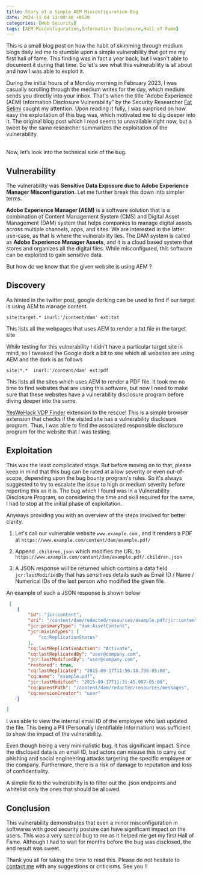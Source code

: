 ```yaml
---
title: Story of a Simple AEM Misconfiguration Bug 
date: 2024-11-04 13:00:48 +0530
categories: [Web Security]
tags: [AEM Misconfiguration,Information Disclosure,Hall of Fame]
---
```


This is a small blog post on how the habit of skimming through medium blogs daily led me to stumble upon a simple vulnerability that got me my first hall of fame. This finding was in fact a year back, but I wasn't able to document it during that time. So let's see what this vulnerability is all about and how I was able to exploit it.

During the initial hours of a Monday morning in February 2023, I was casually scrolling through the medium writes for the day, which medium sends you directly into your inbox. That's when the title “Adobe Experience (AEM) Information Disclosure Vulnerability”  by the Security  Researcher [Fat Selimi](https://x.com/fattselimi) caught my attention. Upon reading it fully, I was surprised on how easy the exploitation of this bug was, which motivated me to dig deeper into it. The original blog post which I read seems to unavailable right now, but a tweet by the same researcher summarizes the exploitation of the vulnerability.

<!-- ![Tweet about the vulnerability](assets\posts\post1\aem_tweet.jpg) -->
<blockquote class="twitter-tweet"><a href="https://twitter.com/fattselimi/status/1402441157129478145"></a></blockquote><script async src="https://platform.twitter.com/widgets.js" charset="utf-8"></script>

<br>Now, let’s look into the technical side of the bug.


## Vulnerability

The vulnerability was **Sensitive Data Exposure due to Adobe Experience Manager Misconfiguration**. Let me further break this down into simpler terms.

**Adobe Experience Manager (AEM)** is a software solution that is a combination of Content Management System (CMS) and Digital Asset Management (DAM) system that helps companies to manage digital assets across multiple channels, apps, and sites. We are interested in the latter use-case, as that is where the vulnerability lies. The DAM system is called as **Adobe Experience Manager Assets**, and it is a cloud based system that stores and organizes all the digital files. While misconfigured, this software can be exploited to gain sensitive data. 

But how do we know that the given website is using AEM ?

## Discovery

As hinted in the twitter post, google dorking can be used to find if our target is using AEM to manage content. 

```
site:target.* inurl:'/content/dam' ext:txt
```
This lists all the webpages that uses AEM to render a txt file in the target site 

While testing for this vulnerability I didn't have a particular target site in mind, so I tweaked the Google dork a bit to see which all websites are using AEM and the dork is as follows

```
site:*.*  inurl:'/content/dam' ext:pdf 
```
This lists all the sites which uses AEM to render a PDF file. It took me no time to find websites that are using this software, but now I need to make sure that these websites have a vulnerability disclosure program before diving deeper into the same. 


[YesWeHack VDP Finder](https://github.com/yeswehack/yeswehack_vdp_finder) extension to the rescue! This is a simple browser extension that  checks if the visited site has a vulnerability disclosure program. Thus, I was able to find the associated responsible disclosure program for the website that I was testing.

## Exploitation 

This was the least complicated stage. But before moving on to that, please keep in mind that this bug can be rated at a low severity or even out-of-scope, depending upon the bug bounty program's rules. So it's always suggested to try to escalate the issue to high or medium severity before reporting this as it is. The bug which I found was in a Vulnerability Disclosure Program, so considering the time and skill required for the same, I had to stop at the initial phase of exploitation. 
 

Anyways providing you with an overview of the steps involved for better clarity.


1. Let's call our vulnerable website `www.example.com` , and it renders a PDF at `https://www.example.com/content/dam/example.pdf/`

2. Append `.children.json` which modifies the URL to 
`https://www.example.com/content/dam/example.pdf/.children.json`

3. A JSON response will be returned which contains a data field `jcr:lastModifiedBy` that has sensitives details such as Email ID / Name / Numerical IDs of the last person who modified the given file.

An example of such a JSON response is shown below

```json
 [
    {
        "id": "jcr:content",
        "uri": "/content/dam/redacted/resources/example.pdf/jcr:content",
        "jcr:primaryType": "dam:AssetContent",
        "jcr:mixinTypes": [
            "cq:ReplicationStatus"
        ],
        "cq:lastReplicationAction": "Activate",
        "cq:lastReplicatedBy": "user@company.com",
        "jcr:lastModifiedBy": "user@company.com",
        "restored": true,
        "cq:lastReplicated": "2015-09-17T11:56:18.736-05:00",
        "cq:name": "example.pdf",
        "jcr:lastModified": "2015-09-17T11:31:45.007-05:00",
        "cq:parentPath": "/content/dam/redacted/resources/messages",
        "cq:versionCreator": "user"
    }

]
```

I was able to view the internal email ID of the employee who last updated the file. This being a PII (Personally Identifiable Information)  was sufficient to show the impact of the vulnerability.

Even though being a very minimalistic bug, it has significant impact. Since the disclosed data is an email ID, bad actors can misuse this to carry out phishing and social engineering attacks targeting the specific employee or the company. Furthermore, there is a risk of damage to reputation and loss of confidentiality.

A simple fix to the vulnerability is to filter out the .json endpoints and whitelist only the ones that should be allowed.

## Conclusion

This vulnerability demonstrates that even a minor misconfiguration in softwares with good security posture can have significant impact on the users. This was a very special bug to me as it helped me get my first Hall of Fame.  Although I had to wait for months before the bug was disclosed, the end result was sweet. 

Thank you all for taking the time to read this. Please do not hesitate to [contact me](https://x.com/_p3g4sus) with any suggestions or criticisms. See you !!
